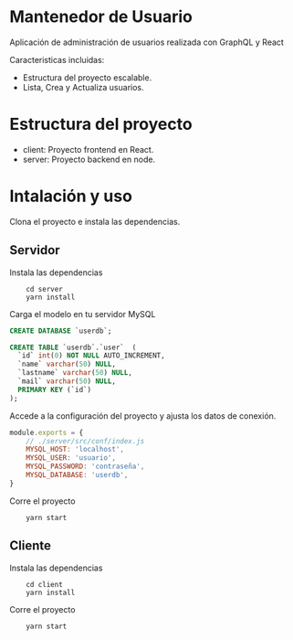 # Mantenedor de Usuario

Aplicación de administración de usuarios realizada con GraphQL y React

Caracteristicas incluidas:
- Estructura del proyecto escalable.
- Lista, Crea y Actualiza usuarios.

# Estructura del proyecto

* client: Proyecto frontend en React.
* server: Proyecto backend en node.

# Intalación y uso
Clona el proyecto e instala las dependencias.

## Servidor
Instala las dependencias

```
    cd server
    yarn install
```

Carga el modelo en tu servidor MySQL

```sql
CREATE DATABASE `userdb`;

CREATE TABLE `userdb`.`user`  (
  `id` int(0) NOT NULL AUTO_INCREMENT,
  `name` varchar(50) NULL,
  `lastname` varchar(50) NULL,
  `mail` varchar(50) NULL,
  PRIMARY KEY (`id`)
);

```
Accede a la configuración del proyecto y ajusta los datos de conexión.

```js
module.exports = {
    // ./server/src/conf/index.js
    MYSQL_HOST: 'localhost',
    MYSQL_USER: 'usuario',
    MYSQL_PASSWORD: 'contraseña',
    MYSQL_DATABASE: 'userdb',
}
```

Corre el proyecto
```
    yarn start
```

## Cliente
Instala las dependencias

```
    cd client
    yarn install
```

Corre el proyecto
```
    yarn start
```
